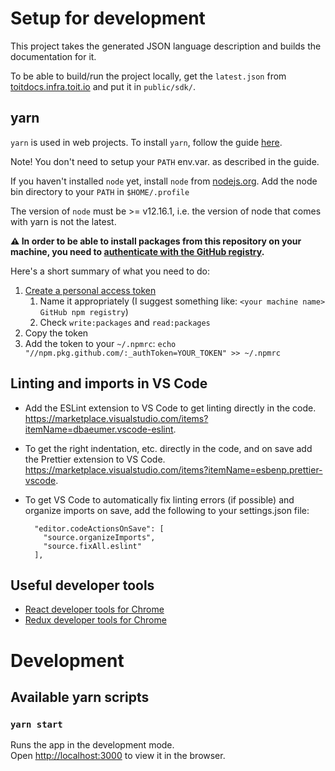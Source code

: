 # Setup for development

This project takes the generated JSON language description and builds the
documentation for it.

To be able to build/run the project locally, get the `latest.json` from [toitdocs.infra.toit.io](https://toitdocs.infra.toit.io/sdk/latest.json) and put it in `public/sdk/`.

## yarn

`yarn` is used in web projects. To install `yarn`, follow the guide [here](https://yarnpkg.com/lang/en/docs/install/#debian-stable).

Note! You don't need to setup your `PATH` env.var. as described in the guide.

If you haven't installed `node` yet, install `node` from [nodejs.org](https://nodejs.org/en/). Add the node bin directory to your `PATH` in `$HOME/.profile`

The version of `node` must be >= v12.16.1, i.e. the version of node that comes with yarn is not the latest.

**⚠️ In order to be able to install packages from this repository on your machine,
you need to [authenticate with the GitHub
registry](https://docs.github.com/en/packages/guides/configuring-npm-for-use-with-github-packages#authenticating-to-github-packages).**

Here's a short summary of what you need to do:

1. [Create a personal access token](https://github.com/settings/tokens/new)
   1. Name it appropriately (I suggest something like: `<your machine name> GitHub npm registry`)
   2. Check `write:packages` and `read:packages`
2. Copy the token
3. Add the token to your `~/.npmrc`:
   `echo "//npm.pkg.github.com/:_authToken=YOUR_TOKEN" >> ~/.npmrc`

## Linting and imports in VS Code

- Add the ESLint extension to VS Code to get linting directly in the code. https://marketplace.visualstudio.com/items?itemName=dbaeumer.vscode-eslint.
- To get the right indentation, etc. directly in the code, and on save add the Prettier extension to VS Code. https://marketplace.visualstudio.com/items?itemName=esbenp.prettier-vscode.
- To get VS Code to automatically fix linting errors (if possible) and organize imports on save, add the following to your settings.json file:

        "editor.codeActionsOnSave": [
          "source.organizeImports",
          "source.fixAll.eslint"
        ],

## Useful developer tools

- [React developer tools for Chrome](https://chrome.google.com/webstore/detail/react-developer-tools/fmkadmapgofadopljbjfkapdkoienihi?hl=en)
- [Redux developer tools for Chrome](https://chrome.google.com/webstore/detail/redux-devtools/lmhkpmbekcpmknklioeibfkpmmfibljd?Itemid=1027)

# Development

## Available yarn scripts

### `yarn start`

Runs the app in the development mode.<br>
Open [http://localhost:3000](http://localhost:3000) to view it in the browser.
